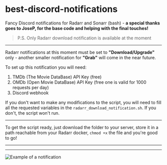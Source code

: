 # best-discord-notifications
Fancy Discord notifications for Radarr and Sonarr (bash) - **a special thanks goes to JoseP, for the base code and helping with the final touches!**
> P.S. Only Radarr download notification is available at the moment

------------

Radarr notifications at this moment must be set to **"Download/Upgrade"** only - another smaller notification for **"Grab"** will come in the near future.

To set up this notification you will need:
1. TMDb (The Movie DataBase) API Key (free)
2. OMDb (Open Movie DataBase) API Key (free one is valid for 1000 requests per day)
3. Discord webhook

If you don't want to make any modifications to the script, you will need to fill all the requested variables in the `radarr_download_notification.sh`. If you don't, the script won't run.

------------

To get the script ready, just download the folder to your server, store it in a path reachable from your Radarr docker, `chmod +x` the file and you're good to go!

------------

------------

![Example of a notification](https://i.imgur.com/i9IJCir.png "Example of a notification")
